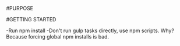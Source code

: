 #PURPOSE

#GETTING STARTED

-Run npm install
-Don't run gulp tasks directly, use npm scripts. Why? Because forcing global npm installs is bad.



